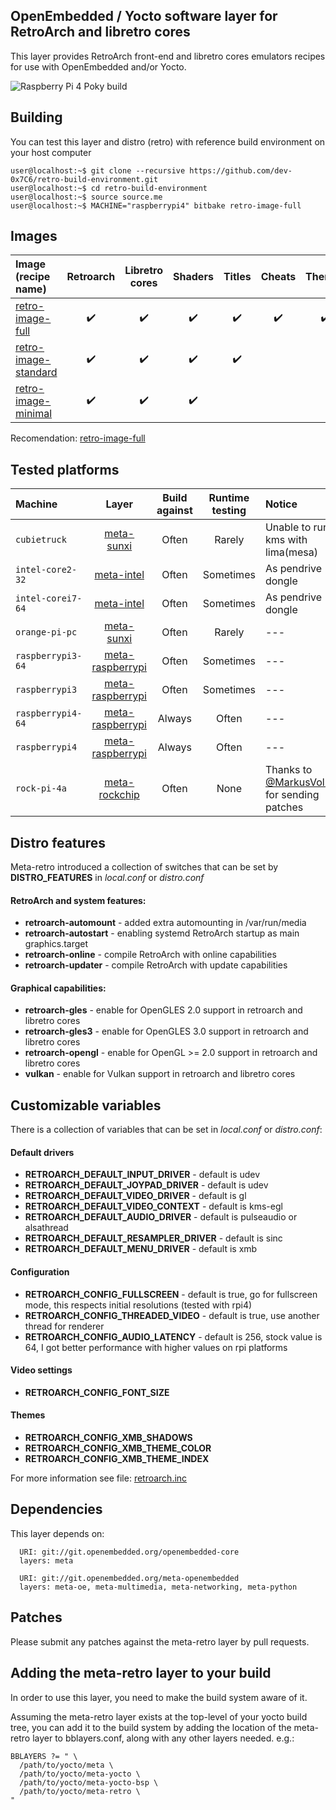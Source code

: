 ## OpenEmbedded / Yocto software layer for RetroArch and libretro cores

This layer provides RetroArch front-end and libretro cores emulators
recipes for use with OpenEmbedded and/or Yocto.

![Raspberry Pi 4 Poky build](https://devwork.space/wp-content/uploads/2020/01/IMG_20200108_205652-scaled.jpg)

## Building

You can test this layer and distro (retro) with reference build environment on your host computer

```console
user@localhost:~$ git clone --recursive https://github.com/dev-0x7C6/retro-build-environment.git
user@localhost:~$ cd retro-build-environment
user@localhost:~$ source source.me
user@localhost:~$ MACHINE="raspberrypi4" bitbake retro-image-full
```

## Images

| Image (recipe name)                                                 | Retroarch          | Libretro cores     | Shaders            | Titles             | Cheats             | Themes             | Overlays             |
|:--------------------------------------------------------------------|:------------------:|:------------------:|:------------------:|:------------------:|:------------------:|:------------------:|:--------------------:|
| [retro-image-full](recipes-core/images/retro-image-full.bb)         | :heavy_check_mark: | :heavy_check_mark: | :heavy_check_mark: | :heavy_check_mark: | :heavy_check_mark: | :heavy_check_mark: | :heavy_check_mark:   |
| [retro-image-standard](recipes-core/images/retro-image-standard.bb) | :heavy_check_mark: | :heavy_check_mark: | :heavy_check_mark: | :heavy_check_mark: |                    |                    |                      |
| [retro-image-minimal](recipes-core/images/retro-image-minimal.bb)   | :heavy_check_mark: | :heavy_check_mark: | :heavy_check_mark: |                    |                    |                    |                      |

Recomendation: [retro-image-full](recipes-core/images/retro-image-full.bb)

## Tested platforms

| Machine           | Layer                                                                            | Build against | Runtime testing | Notice                                                                     |
|:------------------|:--------------------------------------------------------------------------------:|:-------------:|:---------------:|:---------------------------------------------------------------------------| 
| `cubietruck`      | [meta-sunxi](https://github.com/linux-sunxi/meta-sunxi)                          |  Often        | Rarely          | Unable to run kms with lima(mesa)                                          |
| `intel-core2-32`  | [meta-intel](https://git.yoctoproject.org/cgit/cgit.cgi/meta-intel/)             |  Often        | Sometimes       | As pendrive dongle                                                         |
| `intel-corei7-64` | [meta-intel](https://git.yoctoproject.org/cgit/cgit.cgi/meta-intel/)             |  Often        | Sometimes       | As pendrive dongle                                                         |
| `orange-pi-pc`    | [meta-sunxi](https://github.com/linux-sunxi/meta-sunxi)                          |  Often        | Rarely          | ---                                                                        |
| `raspberrypi3-64` | [meta-raspberrypi](https://git.yoctoproject.org/cgit/cgit.cgi/meta-raspberrypi/) |  Often        | Sometimes       | ---                                                                        |
| `raspberrypi3`    | [meta-raspberrypi](https://git.yoctoproject.org/cgit/cgit.cgi/meta-raspberrypi/) |  Often        | Sometimes       | ---                                                                        |
| `raspberrypi4-64` | [meta-raspberrypi](https://git.yoctoproject.org/cgit/cgit.cgi/meta-raspberrypi/) |  Always       | Often           | ---                                                                        |
| `raspberrypi4`    | [meta-raspberrypi](https://git.yoctoproject.org/cgit/cgit.cgi/meta-raspberrypi/) |  Always       | Often           | ---                                                                        |
| `rock-pi-4a`      | [meta-rockchip](https://git.yoctoproject.org/cgit/cgit.cgi/meta-rockchip/)       |  Often        | None            | Thanks to [@MarkusVolk](https://github.com/MarkusVolk) for sending patches |

## Distro features

Meta-retro introduced a collection of switches that can be set by **DISTRO_FEATURES** in *local.conf* or *distro.conf*

#### RetroArch and system features:

* **retroarch-automount** - added extra automounting in /var/run/media
* **retroarch-autostart** - enabling systemd RetroArch startup as main graphics.target
* **retroarch-online** - compile RetroArch with online capabilities
* **retroarch-updater** - compile RetroArch with update capabilities

#### Graphical capabilities:
* **retroarch-gles** - enable for OpenGLES 2.0 support in retroarch and libretro cores
* **retroarch-gles3** - enable for OpenGLES 3.0 support in retroarch and libretro cores
* **retroarch-opengl** - enable for OpenGL >= 2.0 support in retroarch and libretro cores
* **vulkan** - enable for Vulkan support in retroarch and libretro cores

## Customizable variables

There is a collection of variables that can be set in *local.conf* or *distro.conf*:

#### Default drivers
* **RETROARCH_DEFAULT_INPUT_DRIVER** - default is udev
* **RETROARCH_DEFAULT_JOYPAD_DRIVER** - default is udev
* **RETROARCH_DEFAULT_VIDEO_DRIVER** - default is gl
* **RETROARCH_DEFAULT_VIDEO_CONTEXT** - default is kms-egl
* **RETROARCH_DEFAULT_AUDIO_DRIVER** - default is pulseaudio or alsathread
* **RETROARCH_DEFAULT_RESAMPLER_DRIVER** - default is sinc
* **RETROARCH_DEFAULT_MENU_DRIVER** - default is xmb

#### Configuration
* **RETROARCH_CONFIG_FULLSCREEN** - default is true, go for fullscreen mode, this respects initial resolutions (tested with rpi4)
* **RETROARCH_CONFIG_THREADED_VIDEO** - default is true, use another thread for renderer
* **RETROARCH_CONFIG_AUDIO_LATENCY** - default is 256, stock value is 64, I got better performance with higher values on rpi platforms

#### Video settings
* **RETROARCH_CONFIG_FONT_SIZE**

#### Themes
* **RETROARCH_CONFIG_XMB_SHADOWS**
* **RETROARCH_CONFIG_XMB_THEME_COLOR**
* **RETROARCH_CONFIG_XMB_THEME_INDEX**

For more information see file: [retroarch.inc](recipes-retroarch/retroarch/retroarch.inc)

## Dependencies
This layer depends on:
```
  URI: git://git.openembedded.org/openembedded-core
  layers: meta
  
  URI: git://git.openembedded.org/meta-openembedded
  layers: meta-oe, meta-multimedia, meta-networking, meta-python
```

## Patches

Please submit any patches against the meta-retro layer by pull requests.

## Adding the meta-retro layer to your build

In order to use this layer, you need to make the build system aware of
it.

Assuming the meta-retro layer exists at the top-level of your
yocto build tree, you can add it to the build system by adding the
location of the meta-retro layer to bblayers.conf, along with any
other layers needed. e.g.:
```
BBLAYERS ?= " \
  /path/to/yocto/meta \
  /path/to/yocto/meta-yocto \
  /path/to/yocto/meta-yocto-bsp \
  /path/to/yocto/meta-retro \
"
```
